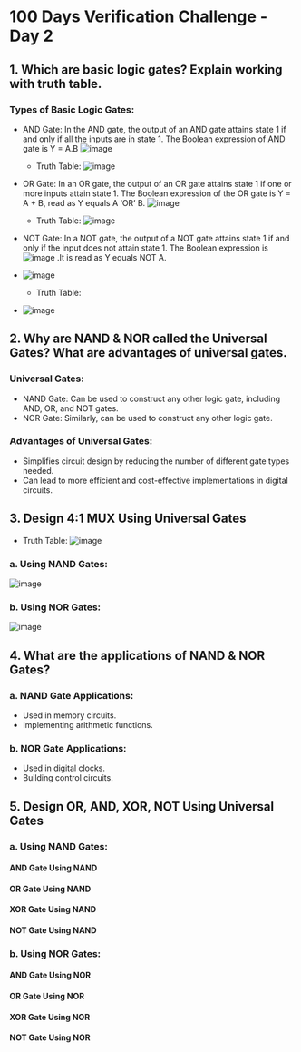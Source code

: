 # 100 Days Verification Challenge - Day 2

## 1. Which are basic logic gates? Explain working with truth table. 

### Types of Basic Logic Gates:
- AND Gate: In the AND gate, the output of an AND gate attains state 1 if and only if all the inputs are in state 1. The Boolean expression of AND gate is Y = A.B
 ![image](https://github.com/harshitabhambhani/100-days-verification-challenge/assets/109619297/c265e776-880b-404f-a7b5-206261aa6a67)

  - Truth Table:
![image](https://github.com/harshitabhambhani/100-days-verification-challenge/assets/109619297/12f4a3ac-e104-4588-b183-c7f88b168377)
    
- OR Gate: In an OR gate, the output of an OR gate attains state 1 if one or more inputs attain state 1. The Boolean expression of the OR gate is Y = A + B, read as Y equals A ‘OR’ B.
  ![image](https://github.com/harshitabhambhani/100-days-verification-challenge/assets/109619297/3d7d719c-ef5b-474a-8c51-a6f0b22599b4)

  - Truth Table:
![image](https://github.com/harshitabhambhani/100-days-verification-challenge/assets/109619297/1dedf028-bbe2-416e-8c67-65b108b1e84d)

- NOT Gate: In a NOT gate, the output of a NOT gate attains state 1 if and only if the input does not attain state 1. The Boolean expression is ![image](https://github.com/harshitabhambhani/100-days-verification-challenge/assets/109619297/5764d153-f093-4b65-9467-a9ec60c9943e) .It is read as Y equals NOT A.
- ![image](https://github.com/harshitabhambhani/100-days-verification-challenge/assets/109619297/62f7d8ba-5670-45f3-abe0-f71fa97782a3)

  - Truth Table:
- ![image](https://github.com/harshitabhambhani/100-days-verification-challenge/assets/109619297/37511c50-4fb6-4b59-8051-f283ad266324)


## 2. Why are NAND & NOR called the Universal Gates? What are advantages of universal gates.

### Universal Gates:
- NAND Gate: Can be used to construct any other logic gate, including AND, OR, and NOT gates.
- NOR Gate: Similarly, can be used to construct any other logic gate.

### Advantages of Universal Gates:
- Simplifies circuit design by reducing the number of different gate types needed.
- Can lead to more efficient and cost-effective implementations in digital circuits.

## 3. Design 4:1 MUX Using Universal Gates

- Truth Table:
![image](https://github.com/harshitabhambhani/100-days-verification-challenge/assets/109619297/28722cc5-303b-4abc-8096-ee4d458cf4fb)
  
### a. Using NAND Gates:
![image](https://github.com/harshitabhambhani/100-days-verification-challenge/assets/109619297/b9bd7d05-99eb-4dd4-b7e7-6df0c7f83e44)

### b. Using NOR Gates:
![image](https://github.com/harshitabhambhani/100-days-verification-challenge/assets/109619297/bda7becf-a094-4519-9b3a-1df3470d302b)

## 4. What are the applications of NAND & NOR Gates?

### a. NAND Gate Applications:
- Used in memory circuits.
- Implementing arithmetic functions.

### b. NOR Gate Applications:
- Used in digital clocks.
- Building control circuits.

## 5. Design OR, AND, XOR, NOT Using Universal Gates

### a. Using NAND Gates:

#### AND Gate Using NAND

#### OR Gate Using NAND

#### XOR Gate Using NAND

#### NOT Gate Using NAND

### b. Using NOR Gates:

#### AND Gate Using NOR

#### OR Gate Using NOR

#### XOR Gate Using NOR

#### NOT Gate Using NOR


